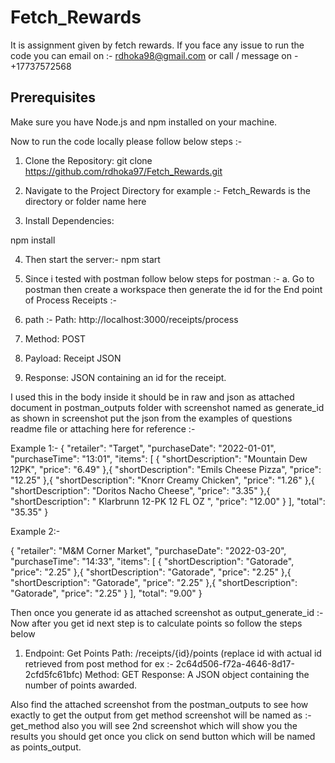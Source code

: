 # Fetch_Rewards
 It is assignment given by fetch rewards.  If you face any issue to run the code you can email on :- rdhoka98@gmail.com or call / message on - +17737572568

## Prerequisites
Make sure you have Node.js and npm installed on your machine.

Now to run the code locally please follow below steps :-
1. Clone the Repository:
git clone https://github.com/rdhoka97/Fetch_Rewards.git


2. Navigate to the Project Directory
for example :- Fetch_Rewards is the directory or folder name here

3. Install Dependencies:

npm install

4. Then start the server:- 
npm start 

5. Since i tested with postman follow below steps for postman :- 
  a. Go to postman then create a workspace then generate the id for the End point of Process Receipts :- 

  1. path :- Path:  http://localhost:3000/receipts/process
  2. Method: POST
  3. Payload: Receipt JSON
  4. Response: JSON containing an id for the receipt.

  I used this in the body inside it should be in raw and json as attached document in postman_outputs folder with screenshot named as generate_id as shown in screenshot put the json from the examples of questions readme file or attaching here for reference :-


  Example 1:- 
  {
  "retailer": "Target",
  "purchaseDate": "2022-01-01",
  "purchaseTime": "13:01",
  "items": [
    {
      "shortDescription": "Mountain Dew 12PK",
      "price": "6.49"
    },{
      "shortDescription": "Emils Cheese Pizza",
      "price": "12.25"
    },{
      "shortDescription": "Knorr Creamy Chicken",
      "price": "1.26"
    },{
      "shortDescription": "Doritos Nacho Cheese",
      "price": "3.35"
    },{
      "shortDescription": "   Klarbrunn 12-PK 12 FL OZ  ",
      "price": "12.00"
    }
  ],
  "total": "35.35"
}



Example 2:- 


{
  "retailer": "M&M Corner Market",
  "purchaseDate": "2022-03-20",
  "purchaseTime": "14:33",
  "items": [
    {
      "shortDescription": "Gatorade",
      "price": "2.25"
    },{
      "shortDescription": "Gatorade",
      "price": "2.25"
    },{
      "shortDescription": "Gatorade",
      "price": "2.25"
    },{
      "shortDescription": "Gatorade",
      "price": "2.25"
    }
  ],
  "total": "9.00"
}




Then once you generate id as attached screenshot as output_generate_id :- Now after you get id next step is to calculate points so follow the steps below 


1. Endpoint: Get Points
Path: /receipts/{id}/points  (replace id with actual id retrieved from post method for ex :- 2c64d506-f72a-4646-8d17-2cfd5fc61bfc)
Method: GET
Response: A JSON object containing the number of points awarded.

Also find the attached screenshot from the postman_outputs to see how exactly to get the output from get method screenshot will be named as :- get_method also you will see 2nd screenshot which will show you the results you should get once you click on send button which will be named as points_output.






